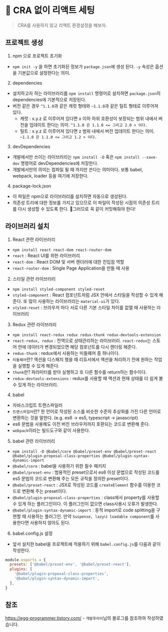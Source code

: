 # 🚀 CRA 없이 리액트 세팅

> CRA를 사용하지 않고 리액트 환경설정을 해보자.

## 프로젝트 생성

1. npm 으로 프로젝트 초기화

- `npm init -y` 을 하면 초기화된 정보가 `package.json`에 생성 된다. `-y` 속성은 옵션을 기본값으로 설정한다는 의미.

2. dependencies

- 설치하고자 하는 라이브러리를 `npm install` 명령어로 설치하면 `package.json`의 dependencies에 기본적으로 저장된다.
- 버전 같은 경우 `^1.1.0`과 같은 캐럿 형태와 `~1.1.0`과 같은 틸트 형태로 이루어져 있다.
  - 캐럿 : x.y.z 로 이루어져 있다면 x 이하 하위 호환성이 보장되는 범위 내에서 버전을 업데이트 한다는 의미. `^1.1.0 은 1.1.0 <= 그리고 2.0 > 이다.`
  - 틸트 : x.y.z 로 이루어져 있다면 z 범위 내에서 버전 업데이트 한다는 의미. `~1.1.0 은 1.1.0 <= 그리고 1.2 > 이다.`

3. devDependencies

- 개발에서만 쓰이는 라이브러리는 `npm install -D` 혹은 `npm install --save-dev` 명령어로 devDependencies에 저장한다.
- 개발에서만의 의미는 컴파일 될 때 까지만 쓴다는 의미이다. 보통 babel, webpack, loader 등을 여기에 저장한다.

4. package-lock.json

- 이 파일은 npm으로 라이브러리를 설치하면 자동으로 생성된다.
- 의존성 트리에 대한 정보를 가지고 있으므로 이 파일이 작성된 시점의 의존성 트리를 다시 생성할 수 있도록 한다. 📌그러므로 꼭 같이 커밋해줘야 한다!

## 라이브러리 설치

1. React 관련 라이브러리

- `npm install react react-dom react-router-dom`
- `react` : React UI를 위한 라이브러리
- `react-dom` : React DOM 및 서버 렌더러에 대한 진입점 역할
- `react-router-dom` : Single Page Application을 만들 때 사용

2. 스타일 관련 라이브러리

- `npm install styled-component styled-reset`
- `styled-component` : React 컴포넌트처럼 JSX 안에서 스타일을 작성할 수 있게 해준다. 또 많이 사용하는 라이브러리는 `material-ui`가 있다.
- `styled-reset` : 브라우저 마다 서로 다른 기본 스타일 차이를 없앨 때 사용하는 라이브러리

3. Redux 관련 라이브러리

- `npm install react-redux redux redux-thunk redux-devtools-extension`
- `react-redux, redux` : 전역으로 상태관리하는 라이브러리. `react-redux`는 스토어 안에 데이터가 변경되었으면 해당 컴포넌트를 다시 렌더링 해준다.
- `redux-thunk` : redux에서 사용하는 미들웨어 중 하나이다.
- `미들웨어`란? 액션을 디스패치 했을 때 리듀서에서 액션을 처리하기 전에 원하는 작업을 실행할 수 있게 해준다.
- `thunk`란? 파라미터를 받아 실행하고 또 다른 함수를 return하는 함수이다.
- `redux-devtools-extensions` : redux를 사용할 때 액션과 현재 상태를 더 쉽게 볼 수 있게 하는 라이브러리.

4. babel

- 자바스크립트 트랜스파일러
- `트랜스파일러`란? 한 언어로 작성된 소스를 비슷한 수준의 추상화를 가진 다른 언어로 변환하는 것을 말한다. (e.g. es6 -> es5, typescript -> javascript)
- es6 문법을 사용해도 이전 버전 브라우저까지 호환되는 코드로 변환해 준다.
- `webpack`이라는 빌드도구와 같이 사용한다.

5. babel 관련 라이브러리

- `npm install -D @babel/core @babel/preset-env @babel/preset-react @babel/plugin-proposal-class-properties @babel/plugin-syntax-dynamic-import`
- `@babel/core` : babel을 사용하기 위한 필수 패키지
- `@babel/preset-env` : 범용적인 preset으로서 es6 이상 문법으로 작성된 코드를 es5 문법의 코드로 변환해 주는 모든 규칙을 정의한 preset이다.
- `@babel/preset-react` : JSX로 작성된 코드를 `createElement` 함수를 이용한 코드로 변환해 주는 preset이다.
- `@babel/plugin-proposal-class-properties` : class에서 property를 사용할 수 있게 하는 플러그인이다. 이 플러그인이 없으면 class사용시 오류가 발생한다.
- `@babel/plugin-syntax-dynamic-import` : 동적 import로 code splitting을 구현할 때 사용하는 플러그인. 만약 `Suspense, lazy나 loadable component`를 사용한다면 사용하지 않아도 된다.

6. babel.config.js 설정

- 앞서 설치한 babel을 프로젝트에 적용하기 위해 `babel.config.js`를 다음과 같이 작성한다.

```javascript
module.exports = {
  presets: ['@babel/preset-env', '@babel/preset-react'],
  plugins: [
    '@babel/plugin-proposal-class-properties',
    '@babel/plugin-syntax-dynamic-import',
  ],
}
```

## 참조

<https://egg-programmer.tistory.com/> - `개발후라이`님의 블로그를 참조하여 작성하였습니다.
